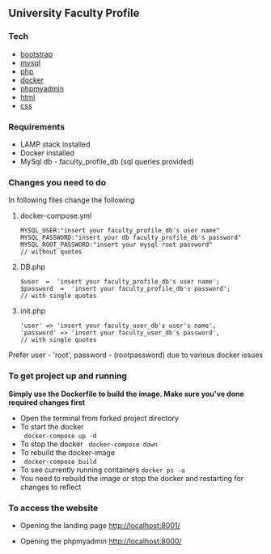 
## University Faculty Profile

### Tech

* [bootstrap](https://getbootstrap.com/) 
* [mysql](https://www.mysql.com/) 
* [php](https://www.php.net/) 
* [docker](https://www.docker.com/)
* [phpmyadmin](https://www.phpmyadmin.net/) 
* [html](https://developer.mozilla.org/en-US/docs/Web/HTML)
* [css](https://developer.mozilla.org/en-US/docs/Web/CSS)

### Requirements

- LAMP stack installed
- Docker installed 
- MySql db - faculty_profile_db (sql queries provided)
 

### Changes you need to do 
In following files change the following

1. docker-compose.yml 
	```   
	MYSQL_USER:"insert your faculty_profile_db's user name"
	MYSQL_PASSWORD:"insert your db faculty_profile_db's password"
	MYSQL_ROOT_PASSWORD:"insert your mysql root password"
	// without quotes
	```
2. DB.php 
	```
	$user  =  'insert your faculty_profile_db's user name';
	$password  =  'insert your faculty_profile_db's password';
	// with single quotes
	```
3.  init.php 
	```
	'user' => 'insert your faculty_user_db's user's name',
	'password' => 'insert your faculty_user_db's password',
	// with single quotes
	```
Prefer user - 'root', password - (rootpassword) due to various docker issues



### To get project up and running
**Simply use the Dockerfile to build the image.
Make sure you've done required changes first**

- Open the terminal from forked project directory
- To start the docker    
``` docker-compose up -d```
- To stop the docker
``` docker-compose down```
- To rebuild the docker-image 
- ``` docker-compose build```
- To see currently running containers ``` docker ps -a ```
- You need to rebuild the image or stop the docker and restarting for changes to reflect

### To access the website

- Opening the landing page
[http://localhost:8001/](http://localhost:8002/)    

- Opening the phpmyadmin
[http://localhost:8000/](http://localhost:8000/)







